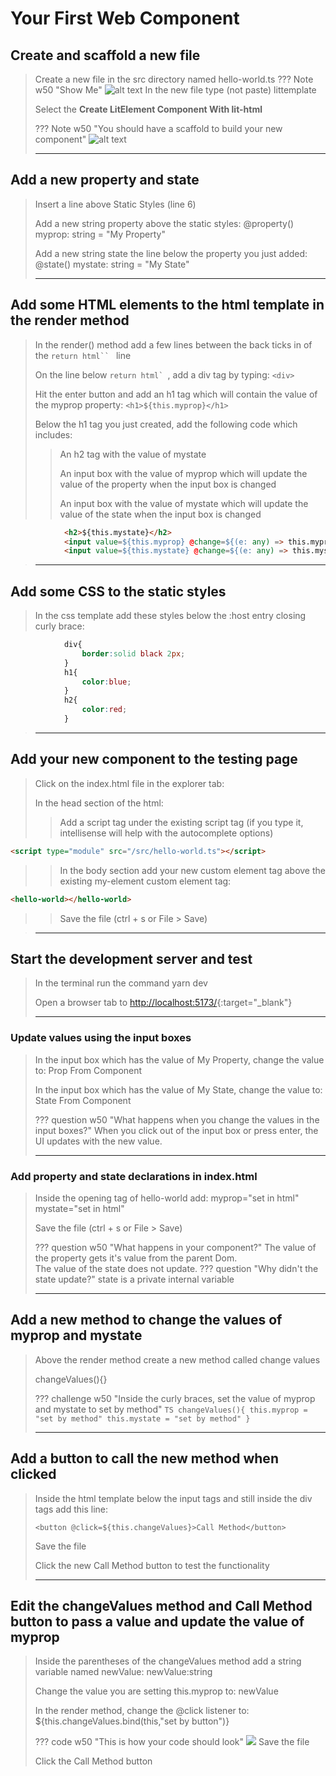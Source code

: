 # Your First Web Component

<!-- > You are going to build a very basic web component  -->


## Create and scaffold a new file 
> Create a new file in the src directory named <copy>hello-world.ts</copy>
> ??? Note w50 "Show Me"
    ![alt text](assets/createTS.gif)
> In the new file type (not paste) littemplate
>
> Select the **Create LitElement Component With lit-html**
>
> ??? Note w50 "You should have a scaffold to build your new component"
    ![alt text](assets/scaffold.jpg)
>
> ---

## Add a new property and state
> Insert a line above Static Styles (line 6)
> 
> Add a new string property above the static styles: <copy>@property() myprop: string = "My Property"</copy>
>
> Add a new string state the line below the property you just added: <copy>@state() mystate: string = "My State"</copy>
>
> ---

## Add some HTML elements to the html template in the render method
> In the render() method add a few lines between the back ticks in of the ```return html`` ``` line
>
> On the line below ````return html` ````, add a div tag by typing: `<div>`
>
> Hit the enter button and add an h1 tag which will contain the value of the myprop property: `<h1>${this.myprop}</h1>`
>
> Below the h1 tag you just created, add the following code which includes:
> > An h2 tag with the value of mystate
> >
> > An input box with the value of myprop which will update the value of the property when the input box is changed  
> >
> > An input box with the value of mystate which will update the value of the state when the input box is changed 
>

```html
            <h2>${this.mystate}</h2>
            <input value=${this.myprop} @change=${(e: any) => this.myprop = e.target.value}> 
            <input value=${this.mystate} @change=${(e: any) => this.mystate = e.target.value}> 
```
> 
> ---


## Add some CSS to the static styles
> In the css template add these styles below the :host entry closing curly brace:
>
```CSS
            div{
                border:solid black 2px;
            }
            h1{
                color:blue;
            }
            h2{
                color:red;
            }
```
>
> ---


## Add your new component to the testing page
> Click on the index.html file in the explorer tab:
> 
> In the head section of the html:
> > Add a script tag under the existing script tag (if you type it, intellisense will help with the autocomplete options)
> >
```html 
<script type="module" src="/src/hello-world.ts"></script>
```
> > 
> > In the body section add your new custom element tag above the existing my-element custom element tag:
> >
```html 
<hello-world></hello-world>
```
>
>> Save the file (ctrl + s or File > Save)

> ---



## Start the development server and test
> In the terminal run the command <copy>yarn dev</copy>
>
> Open a browser tab to [http://localhost:5173/](http://localhost:5173/){:target="_blank"}
>
> ---

### Update values using the input boxes
> In the input box which has the value of My Property, change the value to: <copy>Prop From Component</copy>
>
> In the input box which has the value of My State, change the value to: <copy>State From Component</copy>
>
> ??? question w50 "What happens when you change the values in the input boxes?"
     When you click out of the input box or press enter, the UI updates with the new value.
>
> ---

### Add property and state declarations in index.html
> Inside the opening tag of hello-world add: <copy> myprop="set in html" mystate="set in html"</copy>
>
> Save the file (ctrl + s or File > Save)
> 
> ??? question w50 "What happens in your component?"
    The value of the property gets it's value from the parent Dom.  
    The value of the state does not update.
    ??? question "Why didn't the state update?"
        state is a private internal variable
>
> ---


<!-- ### Change the value of the passed property from the browser's developer tools -->

## Add a new method to change the values of myprop and mystate
> Above the render method create a new method called change values
>
> <copy>changeValues(){}</copy>
>
> ??? challenge w50 "Inside the curly braces, set the value of myprop and mystate to set by method"
    ```TS
        changeValues(){
        this.myprop = "set by method"
        this.mystate = "set by method"
        }
    ```
>
> ---
> 
## Add a button to call the new method when clicked
> Inside the html template below the input tags and still inside the div tags add this line:
> 
>  <copy>`<button @click=${this.changeValues}>Call Method</button>`</copy>
>
> Save the file
>
> Click the new Call Method button to test the functionality
> 
> ---

## Edit the changeValues method and Call Method button to pass a value and update the value of myprop
> Inside the parentheses of the changeValues method add a string variable named newValue: <copy>newValue:string</copy>
>
> Change the value you are setting this.myprop to: <copy>newValue</copy> 
>
> In the render method, change the @click listener to: <copy>${this.changeValues.bind(this,"set by button")}</copy>
>
> ??? code w50 "This is how your code should look"
    ![](assets/setByButton.jpg)
> Save the file
>
> Click the Call Method button
>
> 




